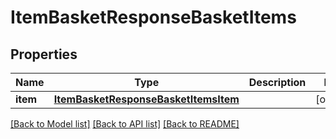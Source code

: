 # ItemBasketResponseBasketItems

## Properties
Name | Type | Description | Notes
------------ | ------------- | ------------- | -------------
**item** | [**ItemBasketResponseBasketItemsItem**](ItemBasketResponseBasketItemsItem.md) |  | [optional] 

[[Back to Model list]](../README.md#documentation-for-models) [[Back to API list]](../README.md#documentation-for-api-endpoints) [[Back to README]](../README.md)


